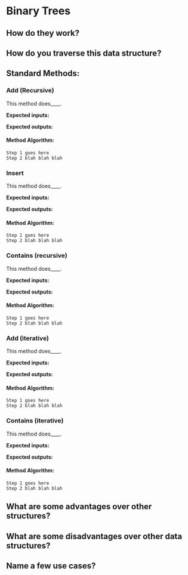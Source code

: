# Binary Trees

## How do they work?

## How do you traverse this data structure?

## Standard Methods:

### Add (Recursive)

This method does____. 

**Expected inputs:**

**Expected outputs:**

#### **Method Algorithm:**

``` 
Step 1 goes here
Step 2 blah blah blah
```

### Insert 

This method does____. 

**Expected inputs:**

**Expected outputs:**

#### **Method Algorithm:**

``` 
Step 1 goes here
Step 2 blah blah blah
```

### Contains (recursive)

This method does____. 

**Expected inputs:**

**Expected outputs:**

#### **Method Algorithm:**

``` 
Step 1 goes here
Step 2 blah blah blah
```

### Add (iterative)

This method does____. 

**Expected inputs:**

**Expected outputs:**

#### **Method Algorithm:**

``` 
Step 1 goes here
Step 2 blah blah blah
```

### Contains (iterative)

This method does____. 

**Expected inputs:**

**Expected outputs:**

#### **Method Algorithm:**

``` 
Step 1 goes here
Step 2 blah blah blah
```



## What are some advantages over other structures?

## What are some disadvantages over other data structures?

## Name a few use cases?